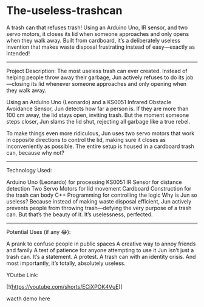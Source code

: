 # The-useless-trashcan
A trash can that refuses trash! Using an Arduino Uno, IR sensor, and two servo motors, it closes its lid when someone approaches and only opens when they walk away. Built from cardboard, it’s a deliberately useless invention that makes waste disposal frustrating instead of easy—exactly as intended!
________________________________________________________________________________________________________________________________________________________________________________________________

Project Description:
The most useless trash can ever created. Instead of helping people throw away their garbage, Jun actively refuses to do its job—closing its lid whenever someone approaches and only opening when they walk away.

Using an Arduino Uno (Leonardo) and a KS0051 Infrared Obstacle Avoidance Sensor, Jun detects how far a person is. If they are more than 100 cm away, the lid stays open, inviting trash. But the moment someone steps closer, Jun slams the lid shut, rejecting all garbage like a true rebel.

To make things even more ridiculous, Jun uses two servo motors that work in opposite directions to control the lid, making sure it closes as inconveniently as possible. The entire setup is housed in a cardboard trash can, because why not?
________________________________________________________________________________________________________________________________________________________________________________________________

Technology Used: 

Arduino Uno (Leonardo) for processing
KS0051 IR Sensor for distance detection
Two Servo Motors for lid movement
Cardboard Construction for the trash can body
C++ Programming for controlling the logic
Why is Jun so useless?
Because instead of making waste disposal efficient, Jun actively prevents people from throwing trash—defying the very purpose of a trash can. But that’s the beauty of it. It’s uselessness, perfected.
________________________________________________________________________________________________________________________________________________________________________________________________

Potential Uses (if any 😂):

A prank to confuse people in public spaces
A creative way to annoy friends and family
A test of patience for anyone attempting to use it
Jun isn’t just a trash can. It’s a statement. A protest. A trash can with an identity crisis. And most importantly, it’s totally, absolutely useless.

YOutbe Link:

[!(https://youtube.com/shorts/ECiXPOK4VuE)]

wacth demo here 


